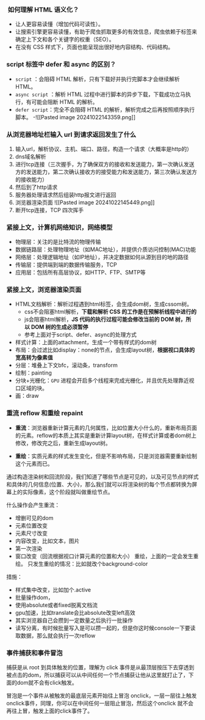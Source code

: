 ###  如何理解 HTML 语义化？

- 让人更容易读懂（增加代码可读性）。
- 让搜索引擎更容易读懂，有助于爬虫抓取更多的有效信息，爬虫依赖于标签来确定上下文和各个关键字的权重（SEO）。
- 在没有 CSS 样式下，页面也能呈现出很好地内容结构、代码结构。

### script 标签中 defer 和 async 的区别？

- `script` ：会阻碍 HTML 解析，只有下载好并执行完脚本才会继续解析 HTML。
- `async script` ：解析 HTML 过程中进行脚本的异步下载，下载成功立马执行，有可能会阻断 HTML 的解析。
- `defer script`：完全不会阻碍 HTML 的解析，解析完成之后再按照顺序执行脚本。
-![[Pasted image 20241022143359.png]]


### 从浏览器地址栏输入 url 到请求返回发生了什么

1. 输入url，解析协议、主机、端口、路径，构造一个请求（大概率是http的）
2. dns域名解析
3. 进行tcp连接（三次握手，为了确保双方的接收和发送能力，第一次确认发送方的发送能力，第二次确认接收方的接受能力和发送能力，第三次确认发送方的接收能力）
4. 然后到了http请求
5. 服务器处理请求然后组装http报文进行返回
6. 浏览器渲染页面
![[Pasted image 20241022145449.png]]
7. 断开tcp连接，TCP 四次挥手

### 紧接上文，计算机网络知识，网络模型

- 物理层：关注的是比特流的物理传输
- 数据链路层：处理物理地址（如MAC地址），并提供介质访问控制(MAC)功能
- 网络层：处理逻辑地址（如IP地址），并决定数据如何从源到目的地的路径
- 传输层：提供端到端的数据传输服务，TCP
- 应用层：包括所有高层协议，如HTTP、FTP、SMTP等

### 紧接上文，浏览器渲染页面

- HTML文档解析：解析过程遇到html标签，会生成dom树，生成cssom树。
	- css不会阻塞html解析，**下载和解析 CSS 的工作是在预解析线程中进行的**
	- js会阻塞html解析，**JS 代码的执行过程可能会修改当前的 DOM 树，所以 DOM 树的生成必须暂停**
	- 参考上面对于script、defer、async的处理方式
- 样式计算：上面的attachment，生成一个带有样式的dom树
- 布局：会过滤比如display：none的节点，会生成layout树，**根据视口具体的宽高转为像素值**
- 分层：堆叠上下文bfc，滚动条，transform
- 绘制：painting
- 分块+光栅化：`GPU` 进程会开启多个线程来完成光栅化，并且优先处理靠近视口区域的块。
- 画：draw

### 重流 reflow 和重绘 repaint


- **重流**：浏览器重新计算元素的几何属性，比如位置大小什么的，重新布局页面的元素。reflow的本质上其实是重新计算layout树，在样式计算或者dom树上修改，修改完之后，重新生成layout树。

- **重绘**：实质元素的样式发生变化，但是不影响布局，只是浏览器需要重新绘制这个元素而已。


通过构造渲染树和回流阶段，我们知道了哪些节点是可见的，以及可见节点的样式和具体的几何信息(位置、大小)，那么我们就可以将渲染树的每个节点都转换为屏幕上的实际像素，这个阶段就叫做重绘节点。

什么操作会产生重流：
- 增删可见的dom
- 元素位置改变
- 元素尺寸改变
- 内容改变，比如文本，图片
- 第一次渲染
- 窗口改变（回流根据视口计算元素的位置和大小）
重绘，上面的一定会发生重绘。
只发生重绘的情况：比如就改个background-color

措施：
- 样式集中改变，比如加个.active
- 批量操作dom，
- 使用absolute或者fixed脱离文档流
- gpu加速，比如translate会比absolute改变left高效
- 其实浏览器自己会攒到一定数量之后执行一批操作
- 读写分离，有时候批量写入是可以攒一起的，但是你这时候console一下要读取数据，那么就会执行一次reflow


### 事件捕获和事件冒泡

捕获是从 root 到具体触发的位置，理解为 click 事件是从最顶层按压下去穿透到被点击的dom，所以捕获可以从中间任何一个节点捕获让他从这里就打止了，下面的dom就不会有click触发。

冒泡是一个事件从被触发的最底层元素开始往上冒泡 onclick，一层一层往上触发 onclick事件，同理，你可以在中间任何一层阻止冒泡，然后这个onclick 就不会再往上冒，触发上面的click事件了。